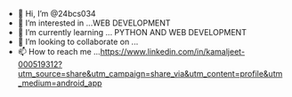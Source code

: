 - 👋 Hi, I’m @24bcs034
- 👀 I’m interested in ...WEB DEVELOPMENT
- 🌱 I’m currently learning ... PYTHON AND WEB DEVELOPMENT
- 💞️ I’m looking to collaborate on ...
- 📫 How to reach me ...https://www.linkedin.com/in/kamaljeet-000519312?utm_source=share&utm_campaign=share_via&utm_content=profile&utm_medium=android_app
<!---
12216060/12216060 is a ✨ special ✨ repository because its `README.md` (this file) appears on your GitHub profile.
You can click the Preview link to take a look at your changes.
--->
